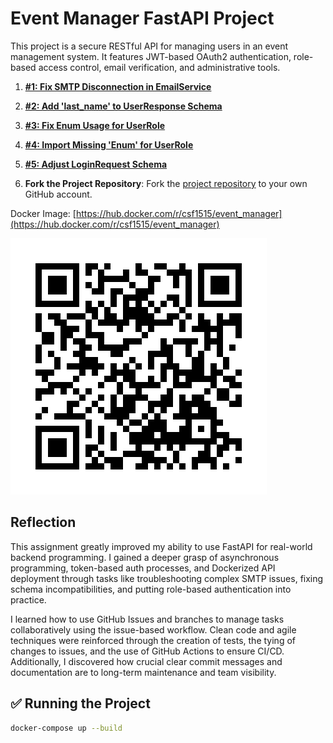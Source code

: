 # Event Manager FastAPI Project

This project is a secure RESTful API for managing users in an event management system. It features JWT-based OAuth2 authentication, role-based access control, email verification, and administrative tools.

1. **[#1: Fix SMTP Disconnection in EmailService](https://github.com/carlos-fuentes15/event_manager/issues/1)**  

2. **[#2: Add 'last_name' to UserResponse Schema](https://github.com/carlos-fuentes15/event_manager/issues/2)**  

3. **[#3: Fix Enum Usage for UserRole](https://github.com/carlos-fuentes15/event_manager/issues/3)**  
 
4. **[#4: Import Missing 'Enum' for UserRole](https://github.com/carlos-fuentes15/event_manager/issues/4)**  
  
5. **[#5: Adjust LoginRequest Schema](https://github.com/carlos-fuentes15/event_manager/issues/5)**  
  
1. **Fork the Project Repository**: Fork the [project repository](https://github.com/carlos-fuentes15/event_manager) to your own GitHub account.
   
Docker Image: [https://hub.docker.com/r/csf1515/event_manager](https://hub.docker.com/r/csf1515/event_manager)

![QR Code to GitHub](images/qr_code.png)

## Reflection 

This assignment greatly improved my ability to use FastAPI for real-world backend programming. I gained a deeper grasp of asynchronous programming, token-based auth processes, and Dockerized API deployment through tasks like troubleshooting complex SMTP issues, fixing schema incompatibilities, and putting role-based authentication into practice.

I learned how to use GitHub Issues and branches to manage tasks collaboratively using the issue-based workflow. Clean code and agile techniques were reinforced through the creation of tests, the tying of changes to issues, and the use of GitHub Actions to ensure CI/CD. Additionally, I discovered how crucial clear commit messages and documentation are to long-term maintenance and team visibility.

## ✅ Running the Project

```bash
docker-compose up --build
